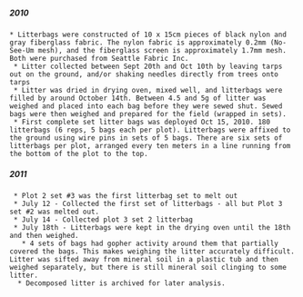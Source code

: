 ##### 2010

` * Litterbags were constructed of 10 x 15cm pieces of black nylon and gray fiberglass fabric. The nylon fabric is approximately 0.2mm (No-See-Um mesh), and the fiberglass screen is approximately 1.7mm mesh. Both were purchased from Seattle Fabric Inc. `\
` * Litter collected between Sept 20th and Oct 10th by leaving tarps out on the ground, and/or shaking needles directly from trees onto tarps`\
` * Litter was dried in drying oven, mixed well, and litterbags were filled by around October 14th. Between 4.5 and 5g of litter was weighed and placed into each bag before they were sewed shut. Sewed bags were then weighed and prepared for the field (wrapped in sets).`\
` * First complete set litter bags was deployed Oct 15, 2010. 180 litterbags (6 reps, 5 bags each per plot). Litterbags were affixed to the ground using wire pins in sets of 5 bags. There are six sets of litterbags per plot, arranged every ten meters in a line running from the bottom of the plot to the top.`

##### 2011

` * Plot 2 set #3 was the first litterbag set to melt out`\
` * July 12 - Collected the first set of litterbags - all but Plot 3 set #2 was melted out.`\
` * July 14 - Collected plot 3 set 2 litterbag`\
` * July 18th - Litterbags were kept in the drying oven until the 18th and then weighed.`\
`   * 4 sets of bags had gopher activity around them that partially covered the bags. This makes weighing the litter accurately difficult. Litter was sifted away from mineral soil in a plastic tub and then weighed separately, but there is still mineral soil clinging to some litter.`\
`   * Decomposed litter is archived for later analysis. `
